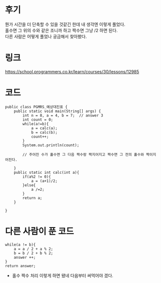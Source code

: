 # 후기
뭔가 시간을 더 단축할 수 있을 것같긴 한데 내 생각엔 이렇게 풀었다.<br>
홀수면 그 위의 수와 같은 조니까 하고 짝수면 그냥 /2 하면 된다.<br>
다른 사람은 어떻게 풀었나 궁금해서 찾아봤다.

# 링크
https://school.programmers.co.kr/learn/courses/30/lessons/12985

# 코드
```
public class PGMRS_예상대진표 {
    public static void main(String[] args) {
        int n = 8, a = 4, b = 7;  // answer 3
        int count = 0;
        while(a!=b){
            a = calc(a);
            b = calc(b);
            count++;
        }
        System.out.println(count);

        // 주어진 수가 홀수면 그 다음 짝수랑 짝지어지고 짝수면 그 전의 홀수와 짝이지어진다.

    }
    public static int calc(int a){
        if(a%2 != 0){
            a = (a+1)/2;
        }else{
            a /=2;
        }
        return a;
    }

}

```

# 다른 사람이 푼 코드
```
while(a != b){
    a = a / 2 + a % 2;
    b = b / 2 + b % 2;
    answer ++;
}
return answer;
```

- 홀수 짝수 처리 이렇게 하면 됐네 다음부터 써먹어야 겠다.